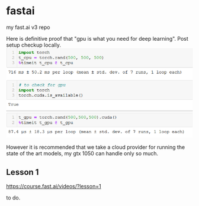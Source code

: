 # fastai
 my fast.ai v3 repo
 
 
Here is definitive proof that "gpu is what you need for deep learning".
Post setup checkup locally.
![](cpu_vs_gpu.png)

However it is recommended that we take a cloud provider for running the state of the art models, my gtx 1050 can handle only so much.

## Lesson 1

https://course.fast.ai/videos/?lesson=1

to do.